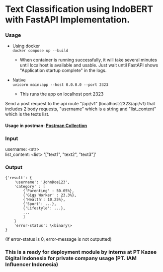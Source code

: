 # Text Classification using IndoBERT with FastAPI Implementation.

### Usage
- Using docker <br>
`docker compose up --build`
    - When container is running successfully, it will take several minutes until localhost is available and usable. Just wait until FastAPI shows "Application startup complete" in the logs.

- Native <br>
`uvicorn main:app --host 0.0.0.0 --port 2323`
    - This runs the app on localhost port 2323

Send a post request to the api route "/api/v1" (localhost:2323/api/v1) that includes 2 body requests, "username" which is a string and "list_content" which is the texts list.

#### Usage in postman: [Postman Collection](API-Postman-Collection.json)

### Input
username: \<str\> <br>
list_content: \<list\> '["text1", "text2", "text3"]'

### Output
```
{'result': {
    'username': 'JohnDoe123',
    'category' : [
        {'Parenting' : 50.05%},
        {'Gigs Worker' : 23.3%},
        {'Health': 10.25%},
        {'Sport': ...},
        {'Lifestyle': ...},
        ...
        ]
    }
    'error-status': \<binary\>
}
```
(If error-status is 0, error-message is not outputted)

### This is a ready for deployment module by interns at PT Kazee Digital Indonesia for private company usage (PT. IAM Influencer Indonesia)
